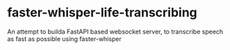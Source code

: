 # faster-whisper-life-transcribing
An attempt to builda FastAPI based websocket server, to transcribe speech as fast as possible using faster-whisper
